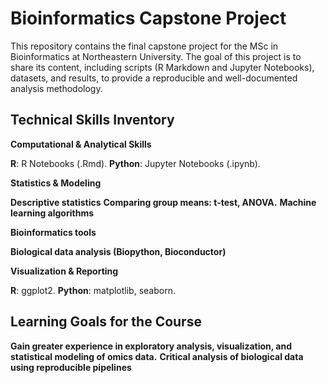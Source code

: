 # Bioinformatics Capstone Project

This repository contains the final capstone project for the MSc in Bioinformatics at Northeastern University. 
The goal of this project is to share its content, including scripts (R Markdown and Jupyter Notebooks), datasets, and results, to provide a reproducible and well-documented analysis methodology.

## Technical Skills Inventory

**Computational & Analytical Skills**

**R**: R Notebooks (.Rmd).
**Python**: Jupyter Notebooks (.ipynb).

**Statistics & Modeling**

**Descriptive statistics**
**Comparing group means: t-test, ANOVA.**
**Machine learning algorithms**

**Bioinformatics tools**

**Biological data analysis (Biopython, Bioconductor)**

**Visualization & Reporting**

**R**: ggplot2.
**Python**: matplotlib, seaborn.

## Learning Goals for the Course

**Gain greater experience in exploratory analysis, visualization, and statistical modeling of omics data.**
**Critical analysis of biological data using reproducible pipelines**
